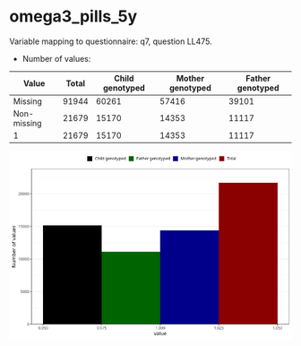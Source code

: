 # omega3_pills_5y
Variable mapping to questionnaire: q7, question LL475.
- Number of values:

| Value | Total | Child genotyped | Mother genotyped | Father genotyped |
| ----- | ----- | --------------- | ---------------- | ---------------- |
| Missing | 91944 | 60261 | 57416 | 39101 |
| Non-missing | 21679 | 15170 | 14353 | 11117 |
| 1 | 21679 | 15170 | 14353 | 11117 |



![](omega3_pills_5y_n.png)



